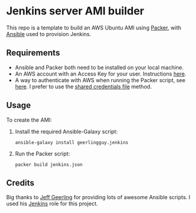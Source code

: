 # Jenkins server AMI builder

This repo is a template to build an AWS Ubuntu AMI using [Packer](https://www.packer.io/), with [Ansible](https://www.ansible.com/) used to provision Jenkins.

## Requirements

* Ansible and Packer both need to be installed on your local machine.
* An AWS account with an Access Key for your user. Instructions [here](https://docs.aws.amazon.com/general/latest/gr/managing-aws-access-keys.html).
* A way to authenticate with AWS when running the Packer script, see [here](https://www.packer.io/docs/builders/amazon.html#authentication). I prefer to use the [shared credentials file](https://www.packer.io/docs/builders/amazon.html#shared-credentials-file) method.

## Usage

To create the AMI:

1. Install the required Ansible-Galaxy script: 

    `ansible-galaxy install geerlingguy.jenkins`

2. Run the Packer script:

    `packer build jenkins.json`

## Credits

Big thanks to [Jeff Geerling](https://github.com/geerlingguy) for providing lots of awesome Ansible scripts. I used his [Jenkins](https://github.com/geerlingguy/ansible-role-jenkins) role for this project.